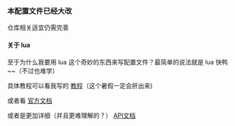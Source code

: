 ### 本配置文件已经大改

仓库相关适宜仍需完善

#### 关于 lua

至于为什么我要用 lua 这个奇妙的东西来写配置文件？最简单的说法就是 lua 快鸭~~（不过也难学）

具体教程可以看我写的 [教程](https://github.com/YCSHome/nvim-lua)（这个暑假一定会肝出来)

或者看 [官方文档](https://github.com/glepnir/nvim-lua-guide-zh)

或者是更加详细（并且更难理解的？） [API文档](https://neovim.io/doc/user/api.html)
